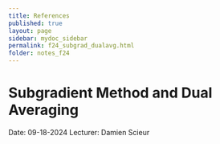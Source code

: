 ```yaml
---
title: References
published: true
layout: page
sidebar: mydoc_sidebar
permalink: f24_subgrad_dualavg.html
folder: notes_f24
---
```


# Subgradient Method and Dual Averaging
Date: 09-18-2024
Lecturer: Damien Scieur
